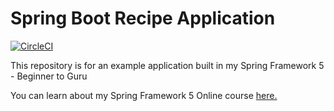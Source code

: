 # Spring Boot Recipe Application

[![CircleCI](https://circleci.com/gh/mohammedsaad/spring5-recipe-app.svg?style=svg)](https://circleci.com/gh/mohammedsaad/spring5-recipe-app)

This repository is for an example application built in my Spring Framework 5 - Beginner to Guru

You can learn about my Spring Framework 5 Online course [here.](https://go.springframework.guru/spring-framework-5-online-course)